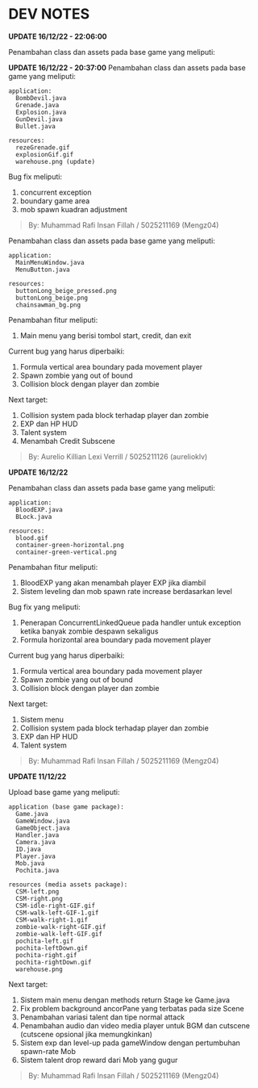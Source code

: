 # DEV NOTES  
**UPDATE 16/12/22 - 22:06:00**

Penambahan class dan assets pada base game yang meliputi:

**UPDATE 16/12/22 - 20:37:00**
Penambahan class dan assets pada base game yang meliputi:
```
application:
  BombDevil.java
  Grenade.java
  Explosion.java
  GunDevil.java
  Bullet.java
  
resources:
  rezeGrenade.gif
  explosionGif.gif
  warehouse.png (update)
```
Bug fix meliputi:
  1. concurrent exception
  2. boundary game area
  3. mob spawn kuadran adjustment

>By: Muhammad Rafi Insan Fillah / 5025211169 (Mengz04)

Penambahan class dan assets pada base game yang meliputi:
```
application:
  MainMenuWindow.java  
  MenuButton.java
  
resources:
  buttonLong_beige_pressed.png  
  buttonLong_beige.png
  chainsawman_bg.png
```
Penambahan fitur meliputi:
  1. Main menu yang berisi tombol start, credit, dan exit  

Current bug yang harus diperbaiki:
  1. Formula vertical area boundary pada movement player
  2. Spawn zombie yang out of bound
  3. Collision block dengan player dan zombie

Next target:
  1. Collision system pada block terhadap player dan zombie  
  2. EXP dan HP HUD  
  3. Talent system  
  4. Menambah Credit Subscene
  
>By: Aurelio Killian Lexi Verrill / 5025211126 (aurelioklv)

**UPDATE 16/12/22**

Penambahan class dan assets pada base game yang meliputi:
```
application:
  BloodEXP.java
  BLock.java
  
resources:
  blood.gif
  container-green-horizontal.png
  container-green-vertical.png
```
Penambahan fitur meliputi:
  1. BloodEXP yang akan menambah player EXP jika diambil
  2. Sistem leveling dan mob spawn rate increase berdasarkan level

Bug fix yang meliputi:
  1. Penerapan ConcurrentLinkedQueue pada handler untuk exception ketika banyak zombie despawn sekaligus
  2. Formula horizontal area boundary pada movement player

Current bug yang harus diperbaiki:
  1. Formula vertical area boundary pada movement player
  2. Spawn zombie yang out of bound
  3. Collision block dengan player dan zombie

Next target:
  1. Sistem menu
  2. Collision system pada block terhadap player dan zombie
  3. EXP dan HP HUD
  4. Talent system
  
>By: Muhammad Rafi Insan Fillah / 5025211169 (Mengz04)

**UPDATE 11/12/22**

Upload base game yang meliputi:
```
application (base game package):
  Game.java
  GameWindow.java
  GameObject.java
  Handler.java
  Camera.java
  ID.java
  Player.java
  Mob.java
  Pochita.java
  
resources (media assets package):
  CSM-left.png
  CSM-right.png
  CSM-idle-right-GIF.gif
  CSM-walk-left-GIF-1.gif
  CSM-walk-right-1.gif
  zombie-walk-right-GIF.gif
  zombie-walk-left-GIF.gif
  pochita-left.gif
  pochita-leftDown.gif
  pochita-right.gif
  pochita-rightDown.gif
  warehouse.png
```
Next target:
  1. Sistem main menu dengan methods return Stage ke Game.java
  2. Fix problem background ancorPane yang terbatas pada size Scene
  3. Penambahan variasi talent dan tipe normal attack
  4. Penambahan audio dan video media player untuk BGM dan cutscene (cutscene opsional jika memungkinkan)
  5. Sistem exp dan level-up pada gameWindow dengan pertumbuhan spawn-rate Mob
  6. Sistem talent drop reward dari Mob yang gugur
>By: Muhammad Rafi Insan Fillah / 5025211169 (Mengz04)
